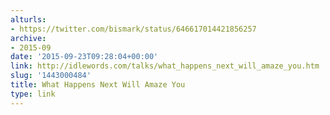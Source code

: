 ```yaml
---
alturls:
- https://twitter.com/bismark/status/646617014421856257
archive:
- 2015-09
date: '2015-09-23T09:28:04+00:00'
link: http://idlewords.com/talks/what_happens_next_will_amaze_you.htm
slug: '1443000484'
title: What Happens Next Will Amaze You
type: link
---
```




